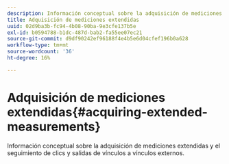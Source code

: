 ```yaml
---
description: Información conceptual sobre la adquisición de mediciones extendidas y el seguimiento de clics y salidas de vínculos a vínculos externos.
title: Adquisición de mediciones extendidas
uuid: 02d9ba3b-fc94-4b08-90ba-9e3cfe137b5e
exl-id: b0594788-b1dc-487d-bab2-fa55ee07ec21
source-git-commit: d9df90242ef96188f4e4b5e6d04cfef196b0a628
workflow-type: tm+mt
source-wordcount: '36'
ht-degree: 16%

---
```


# Adquisición de mediciones extendidas{#acquiring-extended-measurements}

Información conceptual sobre la adquisición de mediciones extendidas y el seguimiento de clics y salidas de vínculos a vínculos externos.
